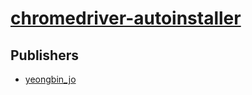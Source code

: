 # [chromedriver-autoinstaller](https://pypi.org/project/chromedriver-autoinstaller)



## Publishers
- [yeongbin_jo](https://pypi.org/user/yeongbin_jo)

